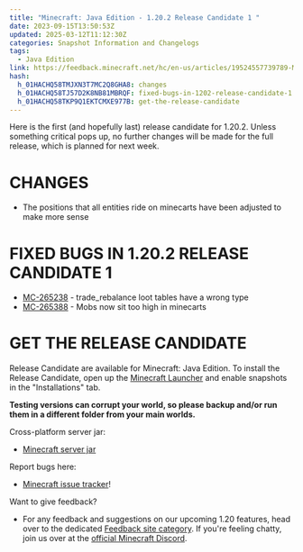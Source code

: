 ```yaml
---
title: "Minecraft: Java Edition - 1.20.2 Release Candidate 1 "
date: 2023-09-15T13:50:53Z
updated: 2025-03-12T11:12:30Z
categories: Snapshot Information and Changelogs
tags:
  - Java Edition
link: https://feedback.minecraft.net/hc/en-us/articles/19524557739789-Minecraft-Java-Edition-1-20-2-Release-Candidate-1
hash:
  h_01HACHQ58TMJXN3T7MC2Q8GHA8: changes
  h_01HACHQ58TJ57D2K8NB81MBRQF: fixed-bugs-in-1202-release-candidate-1
  h_01HACHQ58TKP9Q1EKTCMXE977B: get-the-release-candidate
---
```


Here is the first (and hopefully last) release candidate for 1.20.2. Unless something critical pops up, no further changes will be made for the full release, which is planned for next week.

# CHANGES

- The positions that all entities ride on minecarts have been adjusted to make more sense

# FIXED BUGS IN 1.20.2 RELEASE CANDIDATE 1

- [MC-265238](https://bugs.mojang.com/browse/MC-265238) - trade_rebalance loot tables have a wrong type
- [MC-265388](https://bugs.mojang.com/browse/MC-265388) - Mobs now sit too high in minecarts

# GET THE RELEASE CANDIDATE

Release Candidate are available for Minecraft: Java Edition. To install the Release Candidate, open up the [Minecraft Launcher](https://www.minecraft.net/download.html) and enable snapshots in the "Installations" tab.

**Testing versions can corrupt your world, so please backup and/or run them in a different folder from your main worlds.**

Cross-platform server jar:

- [Minecraft server jar](https://piston-data.mojang.com/v1/objects/70dad7e61afc2e255e73842760ef9461a00c852d/server.jar)

Report bugs here:

- [Minecraft issue tracker](https://bugs.mojang.com/projects/MC/summary)!

Want to give feedback?

- For any feedback and suggestions on our upcoming 1.20 features, head over to the dedicated [Feedback site category](https://aka.ms/MC120Feedback). If you're feeling chatty, join us over at the [official Minecraft Discord](https://discordapp.com/invite/minecraft).
